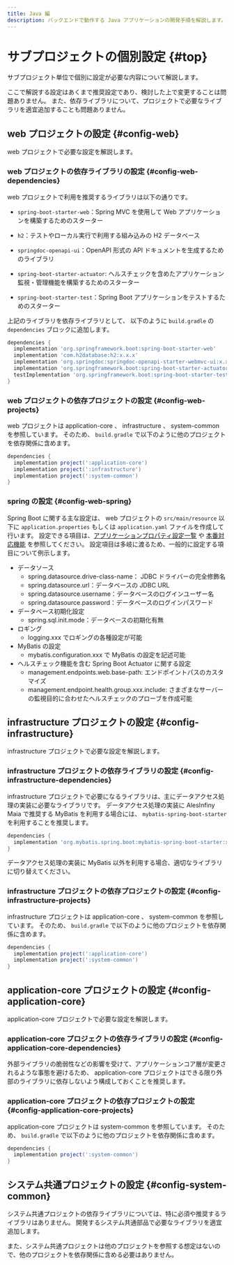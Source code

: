 ```yaml
---
title: Java 編
description: バックエンドで動作する Java アプリケーションの開発手順を解説します。
---
```


# サブプロジェクトの個別設定 {#top}
<!-- cSpell:ignore springdoc datasource -->

サブプロジェクト単位で個別に設定が必要な内容について解説します。

ここで解説する設定はあくまで推奨設定であり、検討した上で変更することは問題ありません。
また、依存ライブラリについて、プロジェクトで必要なライブラリを適宜追加することも問題ありません。

## web プロジェクトの設定 {#config-web}

web プロジェクトで必要な設定を解説します。

### web プロジェクトの依存ライブラリの設定 {#config-web-dependencies}

web プロジェクトで利用を推奨するライブラリは以下の通りです。

- `spring-boot-starter-web`：Spring MVC を使用して Web アプリケーションを構築するためのスターター

- `h2`：テストやローカル実行で利用する組み込みの H2 データベース

- `springdoc-openapi-ui`：OpenAPI 形式の API ドキュメントを生成するためのライブラリ

- `spring-boot-starter-actuator`: ヘルスチェックを含めたアプリケーション監視・管理機能を構築するためのスターター

- `spring-boot-starter-test`：Spring Boot アプリケーションをテストするためのスターター

上記のライブラリを依存ライブラリとして、 以下のように `build.gradle` の `dependencies` ブロックに追加します。

```groovy title="build.gradle"
dependencies {
  implementation 'org.springframework.boot:spring-boot-starter-web'
  implementation 'com.h2database:h2:x.x.x'
  implementation 'org.springdoc:springdoc-openapi-starter-webmvc-ui:x.x.x'
  implementation 'org.springframework.boot:spring-boot-starter-actuator'
  testImplementation 'org.springframework.boot:spring-boot-starter-test'
}
```

### web プロジェクトの依存プロジェクトの設定 {#config-web-projects}

web プロジェクトは application-core 、 infrastructure 、 system-common を参照しています。
そのため、 `build.gradle` で以下のように他のプロジェクトを依存関係に含めます。
  
```groovy title="build.gradle"
dependencies {
  implementation project(':application-core')
  implementation project(':infrastructure')
  implementation project(':system-common')
}
```

### spring の設定 {#config-web-spring}

Spring Boot に関する主な設定は、 web プロジェクトの `src/main/resource` 以下に `application.properties` もしくは `application.yaml` ファイルを作成して行います。
設定できる項目は、[アプリケーションプロパティ設定一覧](https://spring.pleiades.io/spring-boot/docs/current/reference/html/application-properties.html) や [本番対応機能](https://spring.pleiades.io/spring-boot/docs/current/reference/html/actuator.html) を参照してください。
設定項目は多岐に渡るため、一般的に設定する項目について例示します。

- データソース
    - spring.datasource.drive-class-name： JDBC ドライバーの完全修飾名
    - spring.datasource.url：データベースの JDBC URL
    - spring.datasource.username：データベースのログインユーザー名
    - spring.datasource.password：データベースのログインパスワード
- データベース初期化設定
    - spring.sql.init.mode：データベースの初期化有無
- ロギング
    - logging.xxx でロギングの各種設定が可能
- MyBatis の設定
    - mybatis.configuration.xxx で MyBatis の設定を記述可能
- ヘルスチェック機能を含む Spring Boot Actuator に関する設定
    - management.endpoints.web.base-path: エンドポイントパスのカスタマイズ
    - management.endpoint.health.group.xxx.include: さまざまなサーバーの監視目的に合わせたヘルスチェックのプローブを作成可能

## infrastructure プロジェクトの設定 {#config-infrastructure}

infrastructure プロジェクトで必要な設定を解説します。

### infrastructure プロジェクトの依存ライブラリの設定 {#config-infrastructure-dependencies}

infrastructure プロジェクトで必要になるライブラリは、主にデータアクセス処理の実装に必要なライブラリです。
データアクセス処理の実装に AlesInfiny Maia で推奨する MyBatis を利用する場合には、 `mybatis-spring-boot-starter` を利用することを推奨します。

```groovy title="build.gradle"
dependencies {
  implementation 'org.mybatis.spring.boot:mybatis-spring-boot-starter:x.x.x'
}
```

データアクセス処理の実装に MyBatis 以外を利用する場合、適切なライブラリに切り替えてください。

### infrastructure プロジェクトの依存プロジェクトの設定 {#config-infrastructure-projects}

infrastructure プロジェクトは application-core 、 system-common を参照しています。
そのため、 `build.gradle` で以下のように他のプロジェクトを依存関係に含めます。
  
```groovy title="build.gradle"
dependencies {
  implementation project(':application-core')
  implementation project(':system-common')
}
```

## application-core プロジェクトの設定 {#config-application-core}

application-core プロジェクトで必要な設定を解説します。

### application-core プロジェクトの依存ライブラリの設定 {#config-application-core-dependencies}

外部ライブラリの脆弱性などの影響を受けて、アプリケーションコア層が変更されるような事態を避けるため、 application-core プロジェクトはできる限り外部のライブラリに依存しないよう構成しておくことを推奨します。

### application-core プロジェクトの依存プロジェクトの設定 {#config-application-core-projects}

application-core プロジェクトは system-common を参照しています。
そのため、 `build.gradle` で以下のように他のプロジェクトを依存関係に含めます。
  
```groovy title="build.gradle"
dependencies {
  implementation project(':system-common')
}
```

## システム共通プロジェクトの設定 {#config-system-common}

システム共通プロジェクトの依存ライブラリについては、特に必須や推奨するライブラリはありません。
開発するシステム共通部品で必要なライブラリを適宜追加します。

また、システム共通プロジェクトは他のプロジェクトを参照する想定はないので、他のプロジェクトを依存関係に含める必要はありません。
